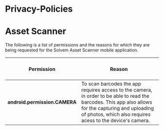 # Privacy-Policies

<h1>
  Asset Scanner
</h1>

<p>
  The following is a list of permissions and the reasons for which they are being requested for the Solvem Asset Scanner mobile application.
</p>

<table>
  <thead>
    <tr>
      <th>
        <h4>Permission</h4>
      </th>
      <th>
        <h4>Reason</h4>
      </th>
    </tr>
  </thead>
  <tbody>
    <tr>
      <td>
       <b>android.permission.CAMERA</b>
      </td>
       <td>
       To scan barcodes the app requires access to the camera, in order to be able to read the barcodes. This app also allows for the capturing and uploading of photos, which also requires acess to the device's camera.
      </td>
    </tr>
  </tbody>
</table>
